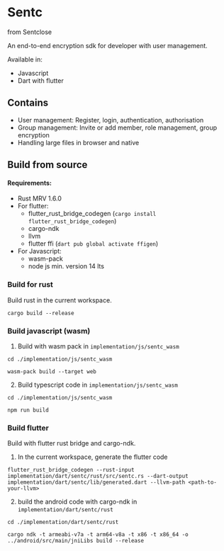 # Sentc 
from Sentclose

An end-to-end encryption sdk for developer with user management.

Available in:
- Javascript 
- Dart with flutter

## Contains

- User management: Register, login, authentication, authorisation
- Group management: Invite or add member, role management, group encryption
- Handling large files in browser and native


## Build from source

#### Requirements:
- Rust MRV 1.6.0
- For flutter:
  - flutter_rust_bridge_codegen (`cargo install flutter_rust_bridge_codegen`)
  - cargo-ndk
  - llvm
  - flutter ffi (`dart pub global activate ffigen`)
- For Javascript:
  - wasm-pack
  - node js min. version 14 lts

### Build for rust

Build rust in the current workspace.

````shell
cargo build --release
````

### Build javascript (wasm)

1. Build with wasm pack in `implementation/js/sentc_wasm`

````shell
cd ./implementation/js/sentc_wasm
````

````shell
wasm-pack build --target web 
````

2. Build typescript code in `implementation/js/sentc_wasm`

````shell
cd ./implementation/js/sentc_wasm
````

````shell
npm run build
````

### Build flutter

Build with flutter rust bridge and cargo-ndk.

1. In the current workspace, generate the flutter code

````shell
flutter_rust_bridge_codegen --rust-input implementation/dart/sentc/rust/src/sentc.rs --dart-output implementation/dart/sentc/lib/generated.dart --llvm-path <path-to-your-llvm>
````

2. build the android code with cargo-ndk in `implementation/dart/sentc/rust`

````shell
cd ./implementation/dart/sentc/rust
````

````shell
cargo ndk -t armeabi-v7a -t arm64-v8a -t x86 -t x86_64 -o ../android/src/main/jniLibs build --release
````